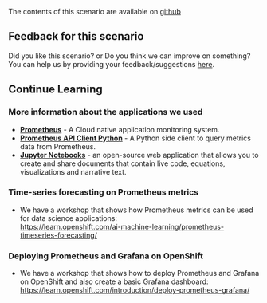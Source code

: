 
The contents of this scenario are available on [github](https://github.com/hemajv/prometheus-anomaly-detection-workshop)

## Feedback for this scenario

Did you like this scenario? or Do you think we can improve on something? <br>
You can help us by providing your feedback/suggestions [here](https://docs.google.com/forms/d/e/1FAIpQLSe9BgNpYx9KrmyAOE4UiJmEw04Mcff6Ob8HHVFxBygDdGCAEw/viewform?usp=pp_url&entry.770234109=Working+with+Prometheus+Metrics+in+Python).

## Continue Learning

### More information about the applications we used

* [**Prometheus**](https://github.com/prometheus/prometheus#prometheus) - A Cloud native application monitoring system.
* [**Prometheus API Client Python**](https://github.com/AICoE/prometheus-api-client-python) - A Python side client to query metrics data from Prometheus.
* [**Jupyter Notebooks**](https://jupyter-notebook.readthedocs.io/en/stable/) - an open-source web application that allows you to create and share documents that contain live code, equations, visualizations and narrative text.

### Time-series forecasting on Prometheus metrics

* We have a workshop that shows how Prometheus metrics can be used for data science applications: <br>
  https://learn.openshift.com/ai-machine-learning/prometheus-timeseries-forecasting/

### Deploying Prometheus and Grafana on OpenShift

* We have a workshop that shows how to deploy Prometheus and Grafana on OpenShift and also create a basic Grafana dashboard: <br>
  https://learn.openshift.com/introduction/deploy-prometheus-grafana/
